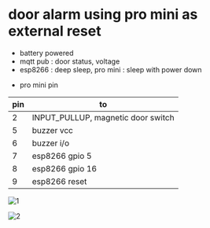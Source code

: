 door alarm using pro mini as external reset
===========================================

- battery powered
- mqtt pub : door status, voltage
- esp8266 : deep sleep, pro mini : sleep with power down


* pro mini pin

| pin | to                                   |
|---- | ------------------------------------ |
|  2  | INPUT_PULLUP, magnetic door switch   |
|  5  | buzzer vcc                           |
|  6  | buzzer i/o                           |
|  7  | esp8266 gpio 5                       |
|  8  | esp8266 gpio 16                      |
|  9  | esp8266 reset                        |


![1](https://raw.githubusercontent.com/chaeplin/esp8266_and_arduino/master/_01-door-alarm/pics/01.png)

![2](https://raw.githubusercontent.com/chaeplin/esp8266_and_arduino/master/_01-door-alarm/pics/02.png)